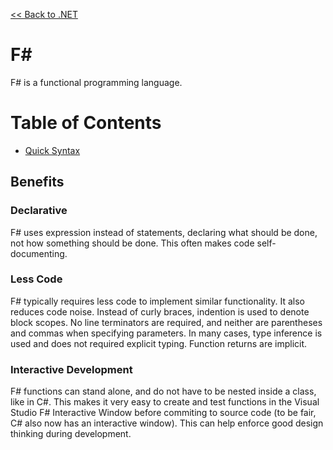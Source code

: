 [<< Back to .NET](../index.md)

# F\#
F# is a functional programming language.

# Table of Contents
- [Quick Syntax](Quick-Syntax.md)

## Benefits

### Declarative
F# uses expression instead of statements, declaring what should be done, not how something should be done.  This often makes code self-documenting.

### Less Code
F# typically requires less code to implement similar functionality.  It also reduces code noise.  Instead of curly braces, indention is used to denote block scopes.  No line terminators are required, and neither are parentheses and commas when specifying parameters.  In many cases, type inference is used and does not required explicit typing.  Function returns are implicit.

### Interactive Development
F# functions can stand alone, and do not have to be nested inside a class, like in C#.  This makes it very easy to create and test functions in the Visual Studio F# Interactive Window before commiting to source code (to be fair, C# also now has an interactive window).  This can help enforce good design thinking during development. 
